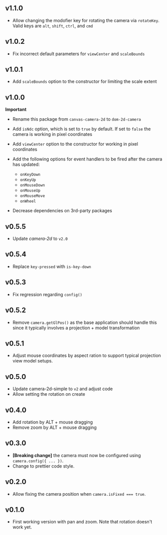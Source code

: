 ## v1.1.0

- Allow changing the modofier key for rotating the camera via `rotateKey`. Valid keys are `alt`, `shift`, `ctrl`, and `cmd`

## v1.0.2

- Fix incorrect default parameters for `viewCenter` and `scaleBounds`

## v1.0.1

- Add `scaleBounds` option to the constructor for limiting the scale extent

## v1.0.0

**Important**

- Rename this package from `canvas-camera-2d` to `dom-2d-camera`

- Add `isNdc` option, which is set to `true` by default. If set to `false` the
  camera is working in pixel coordinates
- Add `viewCenter` option to the constructor for working in pixel coordinates
- Add the following options for event handlers to be fired after the camera has updated:
  - `onKeyDown`
  - `onKeyUp`
  - `onMouseDown`
  - `onMouseUp`
  - `onMouseMove`
  - `onWheel`
- Decrease dependencies on 3rd-party packages

## v0.5.5

- Update _camera-2d_ to `v2.0`

## v0.5.4

- Replace `key-pressed` with `is-key-down`

## v0.5.3

- Fix regression regarding `config()`

## v0.5.2

- Remove `camera.getGlPos()` as the base application should handle this since it typically involves a projection + model transformation

## v0.5.1

- Adjust mouse coordinates by aspect ration to support typical projection view model setups.

## v0.5.0

- Update camera-2d-simple to `v2` and adjust code
- Allow setting the rotation on create

## v0.4.0

- Add rotation by ALT + mouse dragging
- Remove zoom by ALT + mouse dragging

## v0.3.0

- **[Breaking change]** the camera must now be configured using `camera.config({ ... })`.
- Change to prettier code style.

## v0.2.0

- Allow fixing the camera position when `camera.isFixed === true`.

## v0.1.0

- First working version with pan and zoom. Note that rotation doesn't work yet.
